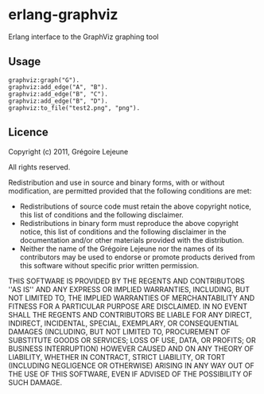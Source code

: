 # erlang-graphviz

Erlang interface to the GraphViz graphing tool 

## Usage

    graphviz:graph("G").
    graphviz:add_edge("A", "B").
    graphviz:add_edge("B", "C").
    graphviz:add_edge("B", "D").
    graphviz:to_file("test2.png", "png").

## Licence

Copyright (c) 2011, Grégoire Lejeune

All rights reserved.

Redistribution and use in source and binary forms, with or without modification, are permitted provided that the following conditions are met:

* Redistributions of source code must retain the above copyright notice, this list of conditions and the following disclaimer.
* Redistributions in binary form must reproduce the above copyright notice, this list of conditions and the following disclaimer in the documentation and/or other materials provided with the distribution.
* Neither the name of the Grégoire Lejeune nor the names of its contributors may be used to endorse or promote products derived from this software without specific prior written permission.

THIS SOFTWARE IS PROVIDED BY THE REGENTS AND CONTRIBUTORS ''AS IS'' AND ANY EXPRESS OR IMPLIED WARRANTIES, INCLUDING, BUT NOT LIMITED TO, THE IMPLIED WARRANTIES OF MERCHANTABILITY AND FITNESS FOR A PARTICULAR PURPOSE ARE DISCLAIMED. IN NO EVENT SHALL THE REGENTS AND CONTRIBUTORS BE LIABLE FOR ANY DIRECT, INDIRECT, INCIDENTAL, SPECIAL, EXEMPLARY, OR CONSEQUENTIAL DAMAGES (INCLUDING, BUT NOT LIMITED TO, PROCUREMENT OF SUBSTITUTE GOODS OR SERVICES; LOSS OF USE, DATA, OR PROFITS; OR BUSINESS INTERRUPTION) HOWEVER CAUSED AND ON ANY THEORY OF LIABILITY, WHETHER IN CONTRACT, STRICT LIABILITY, OR TORT (INCLUDING NEGLIGENCE OR OTHERWISE) ARISING IN ANY WAY OUT OF THE USE OF THIS SOFTWARE, EVEN IF ADVISED OF THE POSSIBILITY OF SUCH DAMAGE.
